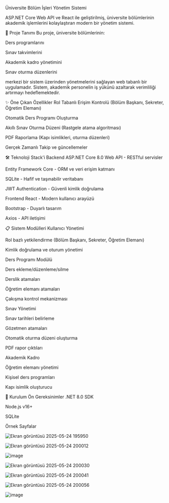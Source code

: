 Üniversite Bölüm İşleri Yönetim Sistemi

ASP.NET Core Web API ve React ile geliştirilmiş, üniversite bölümlerinin akademik işlemlerini kolaylaştıran modern bir yönetim sistemi.

📌 Proje Tanımı
Bu proje, üniversite bölümlerinin:

Ders programlarını

Sınav takvimlerini

Akademik kadro yönetimini

Sınav oturma düzenlerini

merkezi bir sistem üzerinden yönetmelerini sağlayan web tabanlı bir uygulamadır. Sistem, akademik personelin iş yükünü azaltarak verimliliği artırmayı hedeflemektedir.

✨ Öne Çıkan Özellikler
Rol Tabanlı Erişim Kontrolü (Bölüm Başkanı, Sekreter, Öğretim Elemanı)

Otomatik Ders Programı Oluşturma

Akıllı Sınav Oturma Düzeni (Rastgele atama algoritması)

PDF Raporlama (Kapı isimlikleri, oturma düzenleri)

Gerçek Zamanlı Takip ve güncellemeler

🛠 Teknoloji Stack'i
Backend
ASP.NET Core 8.0 Web API - RESTful servisler

Entity Framework Core - ORM ve veri erişim katmanı

SQLite - Hafif ve taşınabilir veritabanı

JWT Authentication - Güvenli kimlik doğrulama

Frontend
React - Modern kullanıcı arayüzü

Bootstrap - Duyarlı tasarım

Axios - API iletişimi

📋 Sistem Modülleri
Kullanıcı Yönetimi

Rol bazlı yetkilendirme (Bölüm Başkanı, Sekreter, Öğretim Elemanı)

Kimlik doğrulama ve oturum yönetimi

Ders Programı Modülü

Ders ekleme/düzenleme/silme

Derslik atamaları

Öğretim elemanı atamaları

Çakışma kontrol mekanizması

Sınav Yönetimi

Sınav tarihleri belirleme

Gözetmen atamaları

Otomatik oturma düzeni oluşturma

PDF rapor çıktıları

Akademik Kadro

Öğretim elemanı yönetimi

Kişisel ders programları

Kapı isimlik oluşturucu

🚀 Kurulum
Ön Gereksinimler
.NET 8.0 SDK

Node.js v16+

SQLite

Örnek Sayfalar


![Ekran görüntüsü 2025-05-24 195950](https://github.com/user-attachments/assets/5a818b82-32dc-4fba-9af8-91bc997041cf)

![Ekran görüntüsü 2025-05-24 200012](https://github.com/user-attachments/assets/e6c0a06d-3c2f-40dd-bb3b-3755e169627c)

![image](https://github.com/user-attachments/assets/279451c4-7a36-4188-adc7-7c36c3ae9769)

![Ekran görüntüsü 2025-05-24 200030](https://github.com/user-attachments/assets/d02a2418-e50c-440f-8d03-9006a27418c1)

![Ekran görüntüsü 2025-05-24 200041](https://github.com/user-attachments/assets/7df6f294-68b9-4363-850b-04abdc4218de)


![Ekran görüntüsü 2025-05-24 200056](https://github.com/user-attachments/assets/38e65a9d-b733-4cde-bb06-95b121378eb8)

![image](https://github.com/user-attachments/assets/cfc3fb77-34f7-451d-9eac-772d64804334)
